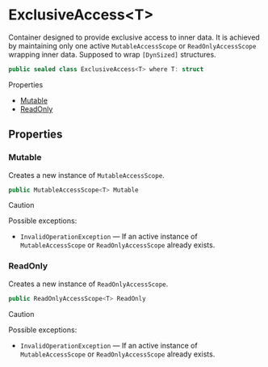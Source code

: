 # ExclusiveAccess\<T\>

Container designed to provide exclusive access to inner data.
It is achieved by maintaining only one active `MutableAccessScope` or `ReadOnlyAccessScope` wrapping inner data.
Supposed to wrap `[DynSized]` structures.

```csharp
public sealed class ExclusiveAccess<T> where T: struct
```

Properties
- [Mutable](#mutable)
- [ReadOnly](#readonly)


## Properties


### Mutable

Creates a new instance of `MutableAccessScope`.

```csharp
public MutableAccessScope<T> Mutable
```

> [!CAUTION]
> Possible exceptions: 
> - `InvalidOperationException` — If an active instance of `MutableAccessScope` or `ReadOnlyAccessScope` already exists.


### ReadOnly

Creates a new instance of `ReadOnlyAccessScope`.

```csharp
public ReadOnlyAccessScope<T> ReadOnly
```

> [!CAUTION]
> Possible exceptions: 
> - `InvalidOperationException` — If an active instance of `MutableAccessScope` or `ReadOnlyAccessScope` already exists.
